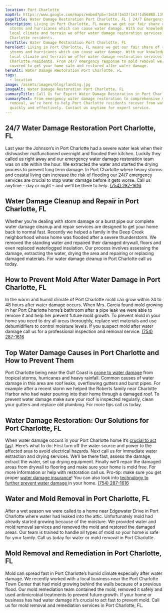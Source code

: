 ```yaml
---
location: Port Charlotte
mapUrl: https://www.google.com/maps/embed?pb=!1m18!1m12!1m3!1d56888.139913400206!2d-82.1848781510765!3d26.98245206621912!2m3!1f0!2f0!3f0!3m2!1i1024!2i768!4f13.1!3m3!1m2!1s0x88db542cb1f42f61%3A0x7ae4c8ee21342bec!2sPort%20Charlotte%2C%20FL%2C%20USA!5e0!3m2!1sen!2sca!4v1727839360898!5m2!1sen!2sca
pageTitle: Water Damage Restoration Port Charlotte, FL | 24/7 Emergency Repairs
description: Living in Port Charlotte, FL means we get our fair share of rain
  storms and hurricanes which can cause water damage. With our knowledge of the
  local climate and terrain we offer water damage restoration services to Port
  Charlotte residents.
heroTitle: Water Damage Restoration Port Charlotte, FL
heroText: Living in Port Charlotte, FL means we get our fair share of rain
  storms and hurricanes which can cause water damage. With our knowledge of the
  local climate and terrain we offer water damage restoration services to Port
  Charlotte residents. From 24/7 emergency response to mold removal we have you
  covered to get your home safe and restored after water damage.
heroAlt: Water Damage Restoration Port Charlotte, FL
tags:
  - location
image: /assets/images/blog/landing.jpg
imageAlt: Water Damage Restoration Port Charlotte, FL
summaryTitle: Call Us for Expert Water Damage Restoration in Port Charlotte, FL!
summaryText: From emergency water damage restoration to comprehensive mold
  removal, we’re here to help Port Charlotte residents recover from water damage
  quickly and effectively. Contact us anytime for expert service.
---
```

## 24/7 Water Damage Restoration Port Charlotte, FL

Last year the Johnson’s in Port Charlotte had a severe water leak when their dishwasher malfunctioned overnight and flooded their kitchen. Luckily they called us right away and our emergency water damage restoration team was on site within the hour. We extracted the water and started the drying process to prevent long term damage. In Port Charlotte where heavy storms and coastal living can increase the risk of flooding our 24/7 emergency services are crucial to stop water damage before it gets worse. Call us anytime – day or night – and we’ll be there to help.
[(754) 287-1616](tel:7542871616)

## Water Damage Cleanup and Repair in Port Charlotte, FL

Whether you’re dealing with storm damage or a burst pipe our complete water damage cleanup and repair services are designed to get your home back to normal fast. Recently we helped a family in the Deep Creek neighborhood whose home was flooded after a severe thunderstorm. We removed the standing water and repaired their damaged drywall, floors and even replaced waterlogged insulation. Our process involves assessing the damage, extracting the water, drying the area and repairing or replacing damaged materials. For water damage cleanup in Port Charlotte call us today.

## How to Prevent Mold After Water Damage in Port Charlotte, FL

In the warm and humid climate of Port Charlotte mold can grow within 24 to 48 hours after water damage occurs. When Mrs. Garcia found mold growing in her Port Charlotte home’s bathroom after a pipe leak we were able to remove it and help her prevent future mold growth. To prevent mold in your home you need to dry all areas thoroughly, replace wet materials and use dehumidifiers to control moisture levels. If you suspect mold after water damage call us for a professional inspection and removal service.
[(754) 287-1616](tel:7542871616)

## Top Water Damage Causes in Port Charlotte and How to Prevent Them

Port Charlotte being near the Gulf Coast is [prone to water damage](/blog/florida's-water-damage-survival-guide:-protecting-your-sunshine-state-home-from-moisture-mayhem) from tropical storms, hurricanes and heavy rainfall. Common causes of water damage in this area are roof leaks, overflowing gutters and burst pipes. For example after a recent storm we helped the Roberts family near Charlotte Harbor who had water pouring into their home through a damaged roof. To prevent water damage make sure your roof is inspected regularly, clean your gutters and replace old plumbing. For more tips call us today.

## Water Damage Restoration: Our Solutions for Port Charlotte, FL

When water damage occurs in your Port Charlotte home it’s [crucial to act fas](/blog/the-complete-florida-hurricane-water-damage-guide:-region-specific-prevention-response-and-restoration/)t. Here’s what to do: First turn off the water source and power to the affected area to avoid electrical hazards. Next call us for immediate water extraction and drying services. We’ll be there fast, assess the damage, extract the water, set up drying equipment. Finally we’ll repair the damaged areas from drywall to flooring and make sure your home is mold free. For more information or help with restoration call us. Pro-tip: make sure you get proper [water damage insurance](/blog/the-definitive-florida-water-damage-insurance-guide:-protecting-your-property-in-a-high-risk-environment)! You can also look into [technology to further prevent water damage ](/blog/cutting-edge-water-management-technologies:-florida's-battle-against-rising-waters)in your home.
[(754) 287-1616](tel:7542871616)

## Water and Mold Removal in Port Charlotte, FL

After a wet season we were called to a home near Edgewater Drive in Port Charlotte where water had leaked into the attic. Unfortunately mold had already started growing because of the moisture. We provided water and mold removal services and removed the mold and restored the damaged areas. Our team is trained to handle all types of mold so your home is safe for your family. Call us today for water or mold removal in Port Charlotte.

## Mold Removal and Remediation in Port Charlotte, FL

Mold can spread fast in Port Charlotte’s humid climate especially after water damage. We recently worked with a local business near the Port Charlotte Town Center that had mold growing behind the walls because of a previous flood. Our mold remediation team contained the mold, removed it safely and used antimicrobial treatments to prevent future growth. If your home or business has had water damage it’s crucial to act fast to prevent mold. Call us for mold removal and remediation services in Port Charlotte, FL.
